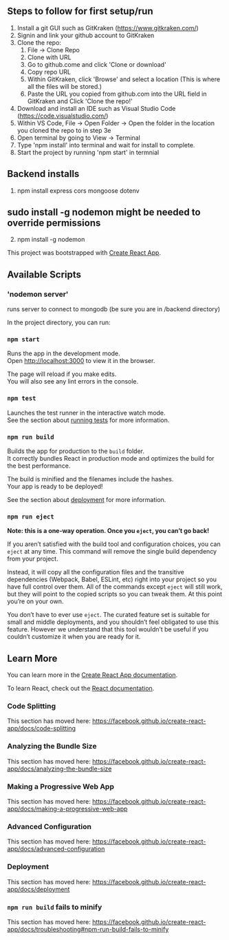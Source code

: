 ## Steps to follow for first setup/run

1. Install a git GUI such as GitKraken (https://www.gitkraken.com/)
2. Signin and link your github account to GitKraken
3. Clone the repo:
    1. File -> Clone Repo
    1. Clone with URL
    1. Go to github.come and click 'Clone or download'
    1. Copy repo URL
    1. Within GitKraken, click 'Browse' and select a location (This is where all the files will be stored.)
    1. Paste the URL you copied from github.com into the URL field in GitKraken and Click 'Clone the repo!'
4. Download and install an IDE such as Visual Studio Code (https://code.visualstudio.com/)
5. Within VS Code, File -> Open Folder -> Open the folder in the location you cloned the repo to in step 3e
6. Open terminal by going to View -> Terminal
7. Type 'npm install' into terminal and wait for install to complete.
8. Start the project by running 'npm start' in termnial 

## Backend installs
1. npm install express cors mongoose dotenv
## sudo install -g nodemon might be needed to override permissions
2. npm install -g nodemon




This project was bootstrapped with [Create React App](https://github.com/facebook/create-react-app).

## Available Scripts

### 'nodemon server'
runs server to connect to mongodb (be sure you are in /backend directory)

In the project directory, you can run:

### `npm start`

Runs the app in the development mode.<br>
Open [http://localhost:3000](http://localhost:3000) to view it in the browser.

The page will reload if you make edits.<br>
You will also see any lint errors in the console.

### `npm test`

Launches the test runner in the interactive watch mode.<br>
See the section about [running tests](https://facebook.github.io/create-react-app/docs/running-tests) for more information.

### `npm run build`

Builds the app for production to the `build` folder.<br>
It correctly bundles React in production mode and optimizes the build for the best performance.

The build is minified and the filenames include the hashes.<br>
Your app is ready to be deployed!

See the section about [deployment](https://facebook.github.io/create-react-app/docs/deployment) for more information.

### `npm run eject`

**Note: this is a one-way operation. Once you `eject`, you can’t go back!**

If you aren’t satisfied with the build tool and configuration choices, you can `eject` at any time. This command will remove the single build dependency from your project.

Instead, it will copy all the configuration files and the transitive dependencies (Webpack, Babel, ESLint, etc) right into your project so you have full control over them. All of the commands except `eject` will still work, but they will point to the copied scripts so you can tweak them. At this point you’re on your own.

You don’t have to ever use `eject`. The curated feature set is suitable for small and middle deployments, and you shouldn’t feel obligated to use this feature. However we understand that this tool wouldn’t be useful if you couldn’t customize it when you are ready for it.

## Learn More

You can learn more in the [Create React App documentation](https://facebook.github.io/create-react-app/docs/getting-started).

To learn React, check out the [React documentation](https://reactjs.org/).

### Code Splitting

This section has moved here: https://facebook.github.io/create-react-app/docs/code-splitting

### Analyzing the Bundle Size

This section has moved here: https://facebook.github.io/create-react-app/docs/analyzing-the-bundle-size

### Making a Progressive Web App

This section has moved here: https://facebook.github.io/create-react-app/docs/making-a-progressive-web-app

### Advanced Configuration

This section has moved here: https://facebook.github.io/create-react-app/docs/advanced-configuration

### Deployment

This section has moved here: https://facebook.github.io/create-react-app/docs/deployment

### `npm run build` fails to minify

This section has moved here: https://facebook.github.io/create-react-app/docs/troubleshooting#npm-run-build-fails-to-minify
